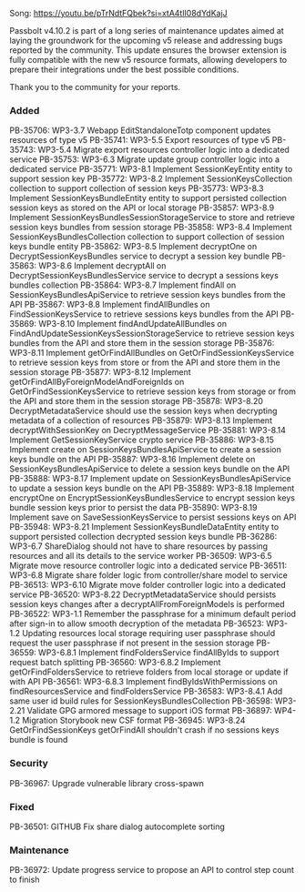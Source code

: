 Song: https://youtu.be/pTrNdtFQbek?si=xtA4tlI08dYdKajJ

Passbolt v4.10.2 is part of a long series of maintenance updates aimed at laying the groundwork for the upcoming v5 release and addressing bugs reported by the community. This update ensures the browser extension is fully compatible with the new v5 resource formats, allowing developers to prepare their integrations under the best possible conditions.

Thank you to the community for your reports.

### Added
PB-35706: WP3-3.7 Webapp EditStandaloneTotp component updates resources of type v5
PB-35741: WP3-5.5 Export resources of type v5
PB-35743: WP3-5.4 Migrate export resources controller logic into a dedicated service
PB-35753: WP3-6.3 Migrate update group controller logic into a dedicated service
PB-35771: WP3-8.1 Implement SessionKeyEntity entity to support session key
PB-35772: WP3-8.2 Implement SessionKeysCollection collection to support collection of session keys
PB-35773: WP3-8.3 Implement SessionKeysBundleEntity entity to support persisted collection session keys as stored on the API or local storage
PB-35857: WP3-8.9 Implement SessionKeysBundlesSessionStorageService to store and retrieve session keys bundles from session storage
PB-35858: WP3-8.4 Implement SessionKeysBundlesCollection collection to support collection of session keys bundle entity
PB-35862: WP3-8.5 Implement decryptOne on DecryptSessionKeysBundles service to decrypt a session key bundle
PB-35863: WP3-8.6 Implement decryptAll on DecryptSessionKeysBundlesService service to decrypt a sessions keys bundles collection
PB-35864: WP3-8.7 Implement findAll on SessionKeysBundlesApiService to retrieve session keys bundles from the API
PB-35867: WP3-8.8 Implement findAllBundles on FindSessionKeysService to retrieve sessions keys bundles from the API
PB-35869: WP3-8.10 Implement findAndUpdateAllBundles on FindAndUpdateSessionKeysSessionStorageService to retrieve session keys bundles from the API and store them in the session storage
PB-35876: WP3-8.11 Implement getOrFindAllBundles on GetOrFindSessionKeysService to retrieve session keys from store or from the API and store them in the session storage
PB-35877: WP3-8.12 Implement getOrFindAllByForeignModelAndForeignIds on GetOrFindSessionKeysService to retrieve session keys from storage or from the API and store them in the session storage
PB-35878: WP3-8.20 DecryptMetadataService should use the session keys when decrypting metadata of a collection of resources
PB-35879: WP3-8.13 Implement decryptWithSessionKey on DecryptMessageService
PB-35881: WP3-8.14 Implement GetSessionKeyService crypto service
PB-35886: WP3-8.15 Implement create on SessionKeysBundlesApiService to create a session keys bundle on the API
PB-35887: WP3-8.16 Implement delete on SessionKeysBundlesApiService to delete a session keys bundle on the API
PB-35888: WP3-8.17 Implement update on SessionKeysBundlesApiService to update a session keys bundle on the API
PB-35889: WP3-8.18 Implement encryptOne on EncryptSessionKeysBundlesService to encrypt session keys bundle session keys prior to persist the data
PB-35890: WP3-8.19 Implement save on SaveSessionKeysService to persist sessions keys on API
PB-35948: WP3-8.21 Implement SessionKeysBundleDataEntity entity to support persisted collection decrypted session keys bundle
PB-36286: WP3-6.7 ShareDialog should not have to share resources by passing resources and all its details to the service worker
PB-36509: WP3-6.5 Migrate move resource controller logic into a dedicated service
PB-36511: WP3-6.8 Migrate share folder logic from controller/share model to service
PB-36513: WP3-6.10 Migrate move folder controller logic into a dedicated service
PB-36520: WP3-8.22 DecryptMetadataService should persists session keys changes after a decryptAllFromForeignModels is performed
PB-36522: WP3-1.1 Remember the passphrase for a minimum default period after sign-in to allow smooth decryption of the metadata
PB-36523: WP3-1.2 Updating resources local storage requiring user passphrase should request the user passphrase if not present in the session storage
PB-36559: WP3-6.8.1 Implement findFoldersService findAllByIds to support request batch splitting
PB-36560: WP3-6.8.2 Implement getOrFindFoldersService to retrieve folders from local storage or update if with API
PB-36561: WP3-6.8.3 Implement findByIdsWithPermissions on findResourcesService and findFoldersService
PB-36583: WP3-8.4.1 Add same user id build rules for SessionKeysBundlesCollection
PB-36598: WP3-2.21 Validate GPG armored message to support iOS format
PB-36897: WP4-1.2 Migration Storybook new CSF format
PB-36945: WP3-8.24 GetOrFindSessionKeys getOrFindAll shouldn't crash if no sessions keys bundle is found

### Security
PB-36967: Upgrade vulnerable library cross-spawn

### Fixed
PB-36501: GITHUB Fix share dialog autocomplete sorting

### Maintenance
PB-36972: Update progress service to propose an API to control step count to finish
